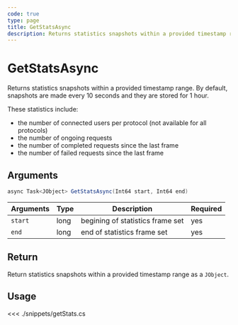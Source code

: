```yaml
---
code: true
type: page
title: GetStatsAsync
description: Returns statistics snapshots within a provided timestamp range.
---
```


# GetStatsAsync

Returns statistics snapshots within a provided timestamp range.
By default, snapshots are made every 10 seconds and they are stored for 1 hour.

These statistics include:

- the number of connected users per protocol (not available for all protocols)
- the number of ongoing requests
- the number of completed requests since the last frame
- the number of failed requests since the last frame

## Arguments

```csharp
async Task<JObject> GetStatsAsync(Int64 start, Int64 end)
```

| Arguments | Type | Description                      | Required |
| --------- | ---- | -------------------------------- | -------- |
| `start`   | long | begining of statistics frame set | yes      |
| `end`     | long | end of statistics frame set      | yes      |

## Return

Return statistics snapshots within a provided timestamp range as a `JObject`.

## Usage

<<< ./snippets/getStats.cs
